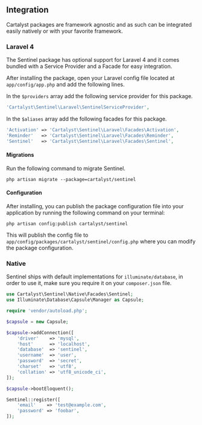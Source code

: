 ## Integration

Cartalyst packages are framework agnostic and as such can be integrated easily natively or with your favorite framework.

### Laravel 4

The Sentinel package has optional support for Laravel 4 and it comes bundled with a Service Provider and a Facade for easy integration.

After installing the package, open your Laravel config file located at `app/config/app.php` and add the following lines.

In the `$providers` array add the following service provider for this package.

```php
'Cartalyst\Sentinel\Laravel\SentinelServiceProvider',
```

In the `$aliases` array add the following facades for this package.

```php
'Activation' => 'Cartalyst\Sentinel\Laravel\Facades\Activation',
'Reminder'   => 'Cartalyst\Sentinel\Laravel\Facades\Reminder',
'Sentinel'   => 'Cartalyst\Sentinel\Laravel\Facades\Sentinel',
```

#### Migrations

Run the following command to migrate Sentinel.

`php artisan migrate --package=cartalyst/sentinel`

#### Configuration

After installing, you can publish the package configuration file into your application by running the following command on your terminal:

`php artisan config:publish cartalyst/sentinel`

This will publish the config file to `app/config/packages/cartalyst/sentinel/config.php` where you can modify the package configuration.

### Native

Sentinel ships with default implementations for `illuminate/database`, in order to use it, make sure you require it on your `composer.json` file.

```php
use Cartalyst\Sentinel\Native\Facades\Sentinel;
use Illuminate\Database\Capsule\Manager as Capsule;

require 'vendor/autoload.php';

$capsule = new Capsule;

$capsule->addConnection([
    'driver'    => 'mysql',
    'host'      => 'localhost',
    'database'  => 'sentinel',
    'username'  => 'user',
    'password'  => 'secret',
    'charset'   => 'utf8',
    'collation' => 'utf8_unicode_ci',
]);

$capsule->bootEloquent();

Sentinel::register([
	'email'    => 'test@example.com',
	'password' => 'foobar',
]);
```
